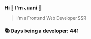 ### Hi 👋 I&#39;m Juani 🦁

> I&#39;m a Frontend Web Developer SSR

### 📚 Days being a developer: 441
